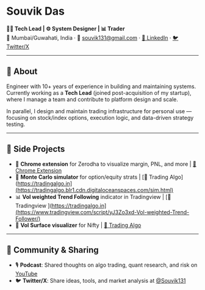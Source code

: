 # Souvik Das

**🧑‍💻 Tech Lead | ⚙️ System Designer | 📊 Trader**  
📍 Mumbai/Guwahati, India · 📧 souvik131@gmail.com · [🔗 LinkedIn](https://www.linkedin.com/in/souvik131) · [🐦 Twitter/X](https://x.com/Souvik131)

---

## 🧭 About

Engineer with 10+ years of experience in building and maintaining systems.  
Currently working as a **Tech Lead** (joined post-acquisition of my startup), where I manage a team and contribute to platform design and scale.

In parallel, I design and maintain trading infrastructure for personal use — focusing on stock/index options, execution logic, and data-driven strategy testing.

---

## 🚀 Side Projects

- 🧩 **Chrome extension** for Zerodha to visualize margin, PNL, and more | [🔗 Chrome Extension ](https://chromewebstore.google.com/detail/trading-algo/kcdieedecefcnaioggjebnpifmbnfnop)
- 🧮 **Monte Carlo simulator** for option/equity strats  | [🔗 Trading Algo](https://tradingalgo.in](https://tradingalgo.blr1.cdn.digitaloceanspaces.com/sim.html)
- 📊 **Vol weighted Trend Following** indicator in Tradingview | [🔗 Tradingview ](https://tradingalgo.in](https://www.tradingview.com/script/yJ3Zo3xd-Vol-weighted-Trend-Follower/)
- 🧠 **Vol Surface visualizer** for Nifty | [🔗 Trading Algo ](https://tradingalgo.blr1.cdn.digitaloceanspaces.com/vol_surface/NIFTY.html)

---

## 📣 Community & Sharing

- 🎙️ **Podcast**: Shared thoughts on algo trading, quant research, and risk on [YouTube](https://www.youtube.com/watch?v=IRePtbh2MJs)  
- 🐦 **Twitter/X**: Share ideas, tools, and market analysis at [@Souvik131](https://x.com/Souvik131)  


<!---
souvik131/souvik131 is a ✨ special ✨ repository because its `README.md` (this file) appears on your GitHub profile.
You can click the Preview link to take a look at your changes.
--->
